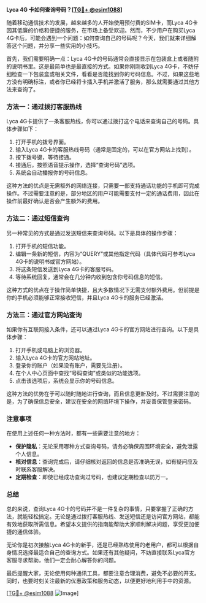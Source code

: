 **Lyca 4G 卡如何查询号码？[[TG💪+ @esim1088](https://t.me/s/esim1088)]**

随着移动通信技术的发展，越来越多的人开始使用预付费的SIM卡，而Lyca 4G卡因其低廉的价格和便捷的服务，在市场上备受欢迎。然而，不少用户在购买Lyca 4G卡后，可能会遇到一个问题：如何查询自己的号码呢？今天，我们就来详细解答这个问题，并分享一些实用的小技巧。

首先，我们需要明确一点：Lyca 4G卡的号码通常会直接显示在包装盒上或者随附的说明书里。这是最简单也是最直接的方式。如果你刚刚收到Lyca 4G卡，不妨仔细检查一下包装盒或相关文件，看看是否能找到你的号码信息。不过，如果这些地方没有明确标注，或者你已经将卡插入手机并激活了服务，那么就需要通过其他方法来查询了。

### 方法一：通过拨打客服热线

Lyca 4G卡提供了一条客服热线，你可以通过拨打这个电话来查询自己的号码。具体步骤如下：

1. 打开手机的拨号界面。
2. 输入Lyca 4G卡的客服热线号码（通常是固定的，可以在官方网站上找到）。
3. 按下拨号键，等待接通。
4. 接通后，按照语音提示操作，选择“查询号码”选项。
5. 系统会自动播报你的号码信息。

这种方法的优点是无需额外的网络连接，只需要一部支持通话功能的手机即可完成操作。不过需要注意的是，部分地区的用户可能需要支付一定的通话费用，因此在操作前最好确认是否会产生额外的费用。

### 方法二：通过短信查询

另一种常见的方式是通过发送短信来查询号码。以下是具体的操作步骤：

1. 打开手机的短信功能。
2. 编辑一条新的短信，内容为“QUERY”或其他指定代码（具体代码可参考Lyca 4G卡的说明书或官方网站）。
3. 将这条短信发送到Lyca 4G卡的客服号码。
4. 等待系统回复，通常会在几分钟内收到包含你号码信息的短信。

这种方式的优点在于操作简单快捷，且大多数情况下无需支付额外费用。但前提是你的手机必须能够正常接收短信，并且Lyca 4G卡的服务已经激活。

### 方法三：通过官方网站查询

如果你有互联网接入条件，还可以通过Lyca 4G卡的官方网站进行查询。以下是具体步骤：

1. 打开手机或电脑上的浏览器。
2. 输入Lyca 4G卡的官方网站地址。
3. 登录你的账户（如果没有账户，需要先注册）。
4. 在个人中心页面中查找“号码查询”或类似的功能选项。
5. 点击该选项后，系统会显示你的号码信息。

这种方法的优势在于可以随时随地进行查询，而且信息更新及时。不过需要注意的是，为了确保信息安全，建议在安全的网络环境下操作，并妥善保管登录密码。

### 注意事项

在使用上述任何一种方法时，都有一些需要注意的地方：

- **保护隐私**：无论采用哪种方式查询号码，请务必确保周围环境安全，避免泄露个人信息。
- **核对信息**：查询完成后，请仔细核对返回的信息是否准确无误，如有疑问应及时联系客服解决。
- **定期检查**：即使已经成功查询过号码，也建议定期检查以防万一。

### 总结

总的来说，查询Lyca 4G卡的号码并不是一件复杂的事情，只要掌握了正确的方法，就能轻松搞定。无论是通过拨打客服热线、发送短信还是访问官方网站，都能有效地获取所需信息。希望本文提供的指南能帮助大家顺利解决问题，享受更加便捷的通信体验。

无论你是初次接触Lyca 4G卡的新手，还是已经熟练使用的老用户，都可以根据自身情况选择最适合自己的查询方式。如果还有其他疑问，不妨直接联系Lyca官方客服寻求帮助，他们一定会耐心解答你的问题。

最后提醒大家，无论使用何种通讯工具，都要注意合理消费，避免不必要的开支。同时，也要时刻关注最新的优惠政策和服务动态，以便更好地利用手中的资源。

[[TG💪+ @esim1088](https://t.me/s/esim1088) ![Image](https://i.postimg.cc/4NQfJmqS/Snipaste-2025-05-13-00-14-12.png)]